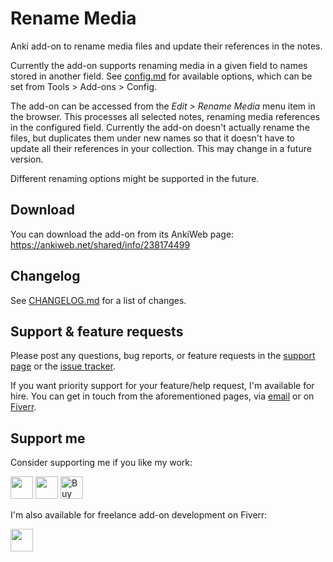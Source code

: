 # Rename Media

Anki add-on to rename media files and update their references in the notes.

Currently the add-on supports renaming media in a given field to names stored in another field. See [config.md](src/config.md) for available options, which can be set from Tools > Add-ons > Config.

The add-on can be accessed from the _Edit > Rename Media_ menu item in the browser.
This processes all selected notes, renaming media references in the configured field.
Currently the add-on doesn't actually rename the files, but duplicates them under new names so that it doesn't have to update all their references in your collection. This may change in a future version.

Different renaming options might be supported in the future.

## Download

You can download the add-on from its AnkiWeb page: https://ankiweb.net/shared/info/238174499

## Changelog

See [CHANGELOG.md](CHANGELOG.md) for a list of changes.

## Support & feature requests

Please post any questions, bug reports, or feature requests in the [support page](https://forums.ankiweb.net/c/add-ons/11) or the [issue tracker](https://github.com/abdnh/anki-rename-media/issues).

If you want priority support for your feature/help request, I'm available for hire.
You can get in touch from the aforementioned pages, via [email](mailto:abdo@abdnh.net) or on [Fiverr](https://www.fiverr.com/abd_nh).

## Support me

Consider supporting me if you like my work:

<a href="https://github.com/sponsors/abdnh"><img height='36' src="https://i.imgur.com/dAgtzcC.png"></a>
<a href="https://www.patreon.com/abdnh"><img height='36' src="https://i.imgur.com/mZBGpZ1.png"></a>
<a href="https://www.buymeacoffee.com/abdnh" target="_blank"><img src="https://cdn.buymeacoffee.com/buttons/v2/default-blue.png" alt="Buy Me A Coffee" style="height: 36px" ></a>

I'm also available for freelance add-on development on Fiverr:

<a href="https://www.fiverr.com/abd_nh/develop-an-anki-addon"><img height='36' src="https://i.imgur.com/0meG4dk.png"></a>
